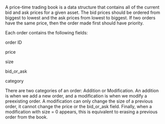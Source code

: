 A price-time trading book is a data structure that contains all of the current bid and ask prices for a given asset. 
The bid prices should be ordered from biggest to lowest and the ask prices from lowest to biggest. 
If two orders have the same price, then the order made first should have priority.

Each order contains the following fields:

order ID

price

size

bid_or_ask

category

There are two categories of an order: Addition or Modification. An addition is when we add a new order, and a modification is when we modify a preexisting order. A modification can only change the size of a previous order,
it cannot change the price or the bid_or_ask field. Finally, when a modification with size = 0 appears, this is equivalent to erasing a previous order from the book. 

